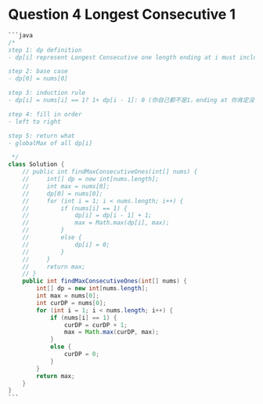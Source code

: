 # Question 4 Longest Consecutive 1

````java
```java
/*
step 1: dp definition
- dp[i] represent Longest Consecutive one length ending at i must including including including

step 2: base case
- dp[0] = nums[0]

step 3: induction rule
- dp[i] = nums[i] == 1? 1+ dp[i - 1]: 0 (你自己都不是1，ending at 你肯定没有全1subarray)

step 4: fill in order
- left to right

step 5: return what
- globalMax of all dp[i]

 */
class Solution {
    // public int findMaxConsecutiveOnes(int[] nums) {
    //     int[] dp = new int[nums.length];
    //     int max = nums[0];
    //     dp[0] = nums[0];
    //     for (int i = 1; i < nums.length; i++) {
    //         if (nums[i] == 1) {
    //             dp[i] = dp[i - 1] + 1;
    //             max = Math.max(dp[i], max);
    //         }
    //         else {
    //             dp[i] = 0;
    //         }
    //     }
    //     return max;
    // }
    public int findMaxConsecutiveOnes(int[] nums) {
        int[] dp = new int[nums.length];
        int max = nums[0];
        int curDP = nums[0];
        for (int i = 1; i < nums.length; i++) {
            if (nums[i] == 1) {
                curDP = curDP + 1;
                max = Math.max(curDP, max);
            }
            else {
                curDP = 0;
            }
        }
        return max;
    }
}
```
````
